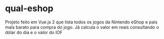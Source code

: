 # qual-eshop
Projeto feito em Vue.js 2 que lista todos os jogos da Nintendo eShop e país mais barato para compra do jogo. Já calcula o valor em reais consultando o dólar do dia e o valor do IOF
